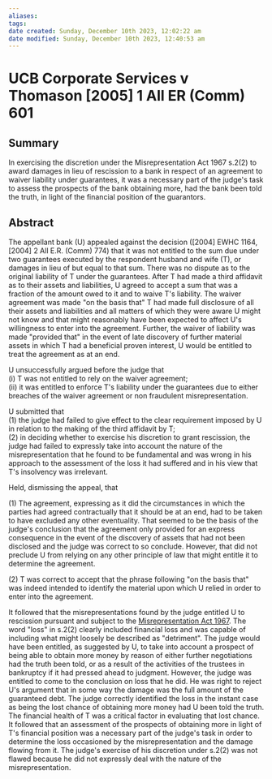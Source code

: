 ```yaml
---
aliases: 
tags: 
date created: Sunday, December 10th 2023, 12:02:22 am
date modified: Sunday, December 10th 2023, 12:40:53 am
---
```


# UCB Corporate Services v Thomason [2005] 1 All ER (Comm) 601

## Summary

In exercising the discretion under the Misrepresentation Act 1967 s.2(2) to award damages in lieu of rescission to a bank in respect of an agreement to waiver liability under guarantees, it was a necessary part of the judge's task to assess the prospects of the bank obtaining more, had the bank been told the truth, in light of the financial position of the guarantors.

## Abstract

The appellant bank (U) appealed against the decision ([2004] EWHC 1164, [2004] 2 All E.R. (Comm) 774) that it was not entitled to the sum due under two guarantees executed by the respondent husband and wife (T), or damages in lieu of but equal to that sum. There was no dispute as to the original liability of T under the guarantees. After T had made a third affidavit as to their assets and liabilities, U agreed to accept a sum that was a fraction of the amount owed to it and to waive T's liability. The waiver agreement was made "on the basis that" T had made full disclosure of all their assets and liabilities and all matters of which they were aware U might not know and that might reasonably have been expected to affect U's willingness to enter into the agreement. Further, the waiver of liability was made "provided that" in the event of late discovery of further material assets in which T had a beneficial proven interest, U would be entitled to treat the agreement as at an end.

U unsuccessfully argued before the judge that  
(i) T was not entitled to rely on the waiver agreement;  
(ii) it was entitled to enforce T's liability under the guarantees due to either breaches of the waiver agreement or non fraudulent misrepresentation.

U submitted that  
(1) the judge had failed to give effect to the clear requirement imposed by U in relation to the making of the third affidavit by T;  
(2) in deciding whether to exercise his discretion to grant rescission, the judge had failed to expressly take into account the nature of the misrepresentation that he found to be fundamental and was wrong in his approach to the assessment of the loss it had suffered and in his view that T's insolvency was irrelevant.

Held, dismissing the appeal, that

(1) The agreement, expressing as it did the circumstances in which the parties had agreed contractually that it should be at an end, had to be taken to have excluded any other eventuality. That seemed to be the basis of the judge's conclusion that the agreement only provided for an express consequence in the event of the discovery of assets that had not been disclosed and the judge was correct to so conclude. However, that did not preclude U from relying on any other principle of law that might entitle it to determine the agreement.

(2) T was correct to accept that the phrase following "on the basis that" was indeed intended to identify the material upon which U relied in order to enter into the agreement.

It followed that the misrepresentations found by the judge entitled U to rescission pursuant and subject to the [Misrepresentation Act 1967](https://uk.westlaw.com/Document/I6073EFD1E42311DAA7CF8F68F6EE57AB/View/FullText.html?originationContext=document&transitionType=DocumentItem&ppcid=16f720da6adc4dae9c1c1ef56b1363e5&contextData=(sc.Default)). The word "loss" in s.2(2) clearly included financial loss and was capable of including what might loosely be described as "detriment". The judge would have been entitled, as suggested by U, to take into account a prospect of being able to obtain more money by reason of either further negotiations had the truth been told, or as a result of the activities of the trustees in bankruptcy if it had pressed ahead to judgment. However, the judge was entitled to come to the conclusion on loss that he did. He was right to reject U's argument that in some way the damage was the full amount of the guaranteed debt. The judge correctly identified the loss in the instant case as being the lost chance of obtaining more money had U been told the truth. The financial health of T was a critical factor in evaluating that lost chance. It followed that an assessment of the prospects of obtaining more in light of T's financial position was a necessary part of the judge's task in order to determine the loss occasioned by the misrepresentation and the damage flowing from it. The judge's exercise of his discretion under s.2(2) was not flawed because he did not expressly deal with the nature of the misrepresentation.
